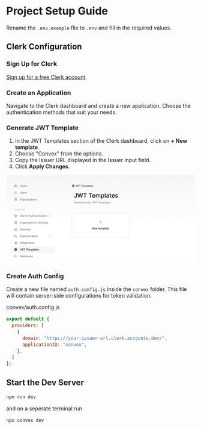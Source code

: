 # Project Setup Guide

Rename the `.env.example` file to `.env` and fill in the required values.

## Clerk Configuration

### Sign Up for Clerk

[Sign up for a free Clerk account](https://clerk.com/sign-up).

### Create an Application

Navigate to the Clerk dashboard and create a new application. Choose the authentication methods that suit your needs.

### Generate JWT Template

1. In the JWT Templates section of the Clerk dashboard, click on **+ New template**.
2. Choose "Convex" from the options.
3. Copy the Issuer URL displayed in the Issuer input field.
4. Click **Apply Changes**.

![JWT Template Configuration](public/jwt.png)

### Create Auth Config

Create a new file named `auth.config.js` inside the `convex` folder. This file will contain server-side configurations for token validation.

convex/auth.config.js

```javascript
export default {
  providers: [
    {
      domain: "https://your-issuer-url.clerk.accounts.dev/",
      applicationID: "convex",
    },
  ]
};
```

## Start the Dev Server

```bash
npm run dev
```

and on a seperate terminal run

```bash
npx convex dev
```
